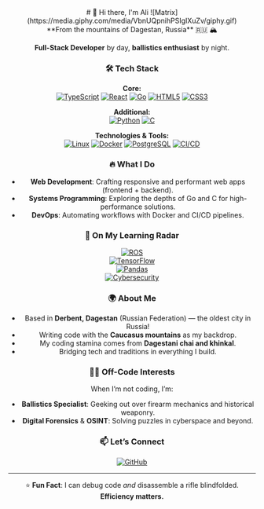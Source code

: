 <div align="center">
# 👋 Hi there, I'm Ali  
![Matrix](https://media.giphy.com/media/VbnUQpnihPSIgIXuZv/giphy.gif)
<div/>
**From the mountains of Dagestan, Russia** 🇷🇺 🏔️  

**Full-Stack Developer** by day, **ballistics enthusiast** by night.  

### 🛠️ Tech Stack  
**Core:**  
[![TypeScript](https://img.shields.io/badge/-TypeScript-3178C6?logo=typescript&logoColor=white)](https://www.typescriptlang.org/)
[![React](https://img.shields.io/badge/-React-61DAFB?logo=react&logoColor=black)](https://reactjs.org/)
[![Go](https://img.shields.io/badge/-GoLang-00ADD8?logo=go&logoColor=white)](https://golang.org/)
[![HTML5](https://img.shields.io/badge/-HTML5-E34F26?logo=html5&logoColor=white)](https://developer.mozilla.org/en-US/docs/Web/HTML)
[![CSS3](https://img.shields.io/badge/-CSS3-1572B6?logo=css3&logoColor=white)](https://developer.mozilla.org/en-US/docs/Web/CSS)

**Additional:**  
[![Python](https://img.shields.io/badge/-Python-3776AB?logo=python&logoColor=white)](https://www.python.org/)
[![C](https://img.shields.io/badge/-C-A8B9CC?logo=c&logoColor=black)](https://en.wikipedia.org/wiki/C_(programming_language))

**Technologies & Tools:**  
[![Linux](https://img.shields.io/badge/-Linux-FCC624?logo=linux&logoColor=black)](https://www.linux.org/)
[![Docker](https://img.shields.io/badge/-Docker-2496ED?logo=docker&logoColor=white)](https://www.docker.com/)
[![PostgreSQL](https://img.shields.io/badge/-PostgreSQL-4169E1?logo=postgresql&logoColor=white)](https://www.postgresql.org/)
[![CI/CD](https://img.shields.io/badge/-CI/CD-FF6F00?logo=githubactions&logoColor=white)](https://en.wikipedia.org/wiki/CI/CD)

### 🔥 What I Do  
- **Web Development**: Crafting responsive and performant web apps (frontend + backend).  
- **Systems Programming**: Exploring the depths of Go and C for high-performance solutions.  
- **DevOps**: Automating workflows with Docker and CI/CD pipelines.  

### 🎯 On My Learning Radar  
[![ROS](https://img.shields.io/badge/-Robotics-22314E?logo=ros&logoColor=white)](https://www.ros.org/)  
[![TensorFlow](https://img.shields.io/badge/-Machine%20Learning-FF6F00?logo=tensorflow&logoColor=white)](https://www.tensorflow.org/)  
[![Pandas](https://img.shields.io/badge/-Data%20Science-150458?logo=pandas&logoColor=white)](https://pandas.pydata.org/)  
[![Cybersecurity](https://img.shields.io/badge/-Cybersecurity-4B8BBE?logo=icloud&logoColor=white)](https://en.wikipedia.org/wiki/Cybersecurity)  

### 🌍 About Me  
- Based in **Derbent, Dagestan** (Russian Federation) — the oldest city in Russia!  
- Writing code with the **Caucasus mountains** as my backdrop.  
- My coding stamina comes from **Dagestani chai and khinkal**.  
- Bridging tech and traditions in everything I build.  

### 🕵️‍♂️ Off-Code Interests  
When I’m not coding, I’m:  
- **Ballistics Specialist**: Geeking out over firearm mechanics and historical weaponry.  
- **Digital Forensics** & **OSINT**: Solving puzzles in cyberspace and beyond.  

### 📫 Let’s Connect  
[![GitHub](https://img.shields.io/badge/-GitHub-181717?logo=github)](https://github.com/Ch3k1st)

---

⭐ **Fun Fact**: I can debug code *and* disassemble a rifle blindfolded. **Efficiency matters.**  
